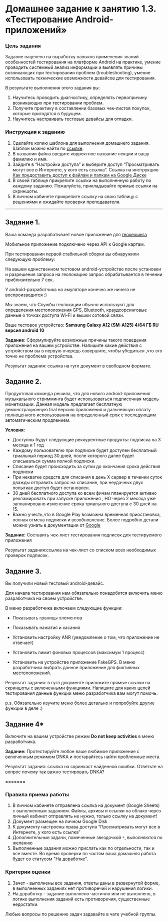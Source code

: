 # Домашнее задание к занятию 1.3. «Тестирование Android-приложений»

### Цель задания

Задание нацелено на выработку навыков применения знаний особенностей тестирования на платформе Android на практике, умение проводить системный анализ информации и выявлять  причины возникающих при тестировании проблем (troubleshooting), умение использовать технические возможности девайсов для тестирования.
 
В результате выполнения этого задания вы:

1. Научитесь проводить диагностику, определять первопричину возникающих при тестировании проблем.
2. Получите практику в составлении базовых чек-листов покупок, которые пригодятся в будущем.
3. Научитесь настраивать тестовые девайсы для отладки.


### Инструкция к заданию

1. Сделайте копию шаблона для выполнения домашнего задания. Шаблон можно найти по [ссылке](https://docs.google.com/spreadsheets/d/1_V9AYVGNhsuPOWwm8WlOu01pYgx6jKlDmfX3bWGJ0bE/edit?usp=sharing).
2. В названии файла введите корректное название лекции и вашу фамилию и имя.
3. Зайдите в “Настройки доступа” и выберите доступ “Просматривать могут все в Интернете, у кого есть ссылка”. Ссылка на инструкцию [Как предоставить доступ к файлам и папкам на Google Диске](https://support.google.com/docs/answer/2494822?hl=ru&co=GENIE.Platform%3DDesktop)
4. В своей таблице прикрепите ссылки на выполненную работу по каждому заданию. Пожалуйста, прикладывайте прямые ссылки на скриншоты.
5. В личном кабинете прикрепите ссылку на свою таблицу с решениями и ожидайте проверки преподавателя.

------

## Задание 1.
Ваша команда разрабатывает новое приложение для  [геокешинга](https://www.geocaching.com/)

Мобильное приложение подключено через API к Google картам.

При тестировании первой стабильной сборки вы обнаружили следующую проблему: 

На вашем единственном тестовом android-устройстве после установки и разрешения запроса  на геолокацию запрос обрабатывается в течении приблизительно 7 сек.
 
У android-разработчика на эмуляторе конечно же ничего не воспроизводится :)


Мы знаем, что Службы геолокации обычно используют для определения местоположения GPS, Bluetooth, краудсорсинговые данные о точках доступа Wi-Fi и вышки сотовой связи. 

Ваше тестовое устройство: **Samsung Galaxy A12 (SM-A125) 4/64 ГБ RU версия android 10**


**Задание**: 
 Сформулируйте возможные причины такого поведения приложения на   вашем устройстве.
Напишите какие  действия с устройством вы в первую очередь совершите, чтобы убедиться ,что это точно не проблема устройства.

Результат задания: ссылка на гугл документ в свободном формате.


## Задание 2. 
Продуктовая команда решила, что для нового android-приложения музыкального стримминга будет использоваться подписочная модель монетизации.
Данная модель предлагает бесплатную демонстрационную trial версию приложения и дальнейшую оплату полноценного использования  на определенный срок с последующим автоматическим продлением.

**Условия:**

* Доступны будут следующие реккурентные продукты: подписка на 3 месяца и 1 год
* Каждому пользователю при подписке будет доступен бесплатный  триальный период 30 дней, после которого далее будет списываться сумма полной подписки. 
* Списание будет происходить за сутки до окончания срока действия подписки
* При нехватке средств для списания  в день X сервер в течении суток  дважды отправить запрос  на списание, при неудачных двух попытках доступ будет остановлен.
* 30 дней бесплатного доступа ко всем фичам планируется активно рекламировать при запуске приложения , НО через 2 месяца  уже запланировано изменение срока триального доступа с 30 дней на 15.
* Важно учесть,что в Google Play возможна временная приостановка, полная отмена подписки и возобновление. Более подробно детали можно узнать в документации от [Google](https://developer.android.com/google/play/billing/test )


**Задание:**
Составить  чек-лист тестирования подписок для тестируемого приложения 

Результат задания:ссылка на чек-лист со списком всех необходимых проверок подписок.



## Задание 3. 
Вы получили новый тестовый android-девайс. 

Для начала тестирования нам обязательно понадобится включить меню разработчика  на своем устройстве. 
 
В меню разработчика включаем следующие  функции: 

* Показывать границы элементов 

* Показывать нажатия и касания 

* Установить настройку ANR (уведомление о том, что приложение не отвечает)

* Установить лимит фоновых процессов (максимум 1 процесс)

* Установить на устройстве приложение FakeGPS. В меню разработчика выбрать данное приложение для фиктивных местоположений.


Результат задания: в гугл документе  приложите прямые ссылки на скриншоты с включенными функциями. 
Напишите для каких целей тестирования данные функции меню разработчика вам могут помочь.


p.s. Обязательно изучите меню более детально и попробуйте другие функции в деле :)
    
    
## Задание 4* 
Включите на вашем устройстве режим **Do not keep activities** в меню разработчика.

**Задание:** 
Протестируйте любое ваше любимое приложение с включенным режимом DNKA и постарайтесь найти проблемные места. 


Результат задания: ссылка на скринкаст найденной ошибки. 
Ответьте на вопрос почему так важно тестировать DNKA?



=======

### Правила приема работы

1. В личном кабинете отправлена ссылка на документ (Google Sheets) с выполненным заданием. Файлы, архивы и ссылки на облако через личный кабинет отправлять не нужно, только ссылку на документ!
2. Документ размещен на личном Google Disk
3. К документу настроены права доступа “Просматривать могут все в Интернете, у кого есть ссылка”
4. Дополнительные задачи, помеченные звездочкой `*`, выполняются по желанию
5. Выполненные задания можно прислать как по отдельности, так и все вместе. Во время проверки по частям ваша домашняя работа будет со статусом "На доработке".


### Критерии оценки

1. Зачет - выполнены все задания, ответы даны в развернутой форме, в выполненных заданиях нет противоречий и нарушения логики.
2. На доработку - задание выполнено частично или не выполнено, в логике выполнения заданий есть противоречия, существенные недостатки.


Любые вопросы по решению задач задавайте в чате учебной группы.


